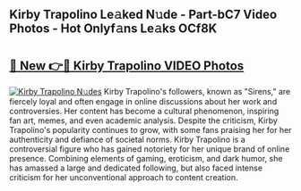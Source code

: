 ## Kirby Trapolino Le𝚊ked N𝚞de - Part-bC7 Video Photos - Hot Onlyf𝚊ns Le𝚊ks OCf8K

# <h2><a href="http://ac2438.deff.icu/?id=Kirby+Trapolino">🔗 New 👉🔴 Kirby Trapolino VIDEO Photos</a></h2>

[![Kirby Trapolino N𝚞des](https://i.imgur.com/rIISA9y.gif)](http://ac2438.deff.icu/?id=Kirby+Trapolino)
Kirby Trapolino's followers, known as "Sirens," are fiercely loyal and often engage in online discussions about her work and controversies. Her content has become a cultural phenomenon, inspiring fan art, memes, and even academic analysis. Despite the criticism, Kirby Trapolino's popularity continues to grow, with some fans praising her for her authenticity and defiance of societal norms. Kirby Trapolino is a controversial figure who has gained notoriety for her unique brand of online presence. Combining elements of gaming, eroticism, and dark humor, she has amassed a large and dedicated following, but also faced intense criticism for her unconventional approach to content creation.
